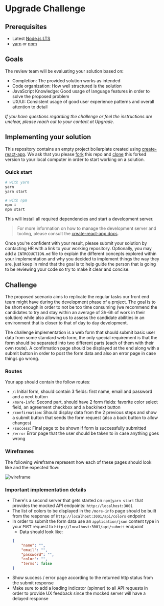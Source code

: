# Upgrade Challenge

## Prerequisites

- Latest [Node.js LTS](https://nodejs.org/en/download/)
- [yarn](https://yarnpkg.com/en/) or [npm](https://www.npmjs.com/)

## Goals

The review team will be evaluating your solution based on:

- Completion: The provided solution works as intended
- Code organization: How well structured is the solution
- JavaScript Knowledge: Good usage of language features in order to solve the proposed problem
- UX/UI: Consistent usage of good user experience patterns and overall attention to detail

_If you have questions regarding the challenge or feel the instructions are unclear, please reach out to your contact at Upgrade._

## Implementing your solution

This repository contains an empty project boilerplate created using [create-react-app](https://github.com/facebook/create-react-app). We ask that you please [fork](https://help.github.com/articles/fork-a-repo/) this repo and [clone](https://help.github.com/articles/cloning-a-repository/) this forked version to your local computer in order to start working on a solution. 

### Quick start

```sh
# with yarn
yarn
yarn start

# with npm
npm i
npm start
```

This will install all required dependencies and start a development server.

> For more information on how to manage the development server and tooling, please consult the [create-react-app docs](https://github.com/facebook/create-react-app/blob/master/packages/react-scripts/template/README.md).

Once you're confident with your result, please submit your solution by contacting HR with a link to your working repository. Optionally, you may add a `INTRODUCTION.md` file to explain the different concepts explored within your implementation and why you decided to implement things the way they are, just keep in mind that the goal is to help guide the person that is going to be reviewing your code so try to make it clear and concise.

## Challenge

The proposed scenario aims to replicate the regular tasks our front end team might have during the development phase of a project. The goal is to be short enough in order to not be too time consuming (we recommend the candidates to try and stay within an average of 3h-6h of work in their solution) while also allowing us to assess the candidate abilities in an environment that is closer to that of day to day development.

The challenge implementation is a web form that should submit basic user data from some standard web form, the only special requirement is that the form should be separated into two different parts (each of them with their own route). A confirmation page should be displayed at the end along with a submit button in order to post the form data and also an error page in case things go wrong.

### Routes

Your app should contain the follow routes:

- `/`: Initial form, should contain 3 fields: first name, email and password and a next button
- `/more-info`: Second part, should have 2 form fields: favorite color select field, an agreement checkbox and a back/next button
- `/confirmation`: Should display data from the 2 previous steps and show a submit button that sends the form request (also a back button to allow changes)
- `/success`: Final page to be shown if form is successfully submitted
- `/error` Error page that the user should be taken to in case anything goes wrong

### Wireframes

The following wireframe represent how each of these pages should look like and the expected flow:

![wireframe](20180829-wireframe001.png)

### Important implementation details

- There's a second server that gets started on `npm|yarn start` that provides the mocked API endpoints: `http://localhost:3001`
- The list of colors to be displayed in the `/more-info` page should be built from the response of `http://localhost:3001/api/colors` endpoint
- In order to submit the form data use an `application/json` content type in your `POST` request to `http://localhost:3001/api/submit` endpoint
  - Data should look like:
  ```json
  {
      "name": "",
      "email": "",
      "password": "",
      "color": "",
      "terms": false
  }
  ```
- Show success / error page according to the returned http status from the submit response
- Make sure to add a loading indicator (spinner) to all API requests in order to provide UX feedback since the mocked server will have a delayed response

